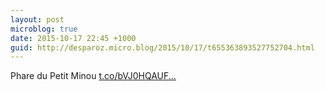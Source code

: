 ```yaml
---
layout: post
microblog: true
date: 2015-10-17 22:45 +1000
guid: http://desparoz.micro.blog/2015/10/17/t655363893527752704.html
---
```

Phare du Petit Minou [t.co/bVJ0HQAUF...](http://t.co/bVJ0HQAUF9)
